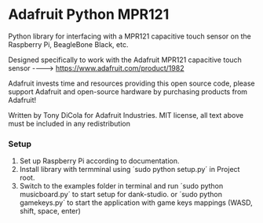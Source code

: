 Adafruit Python MPR121
=======================

Python library for interfacing with a MPR121 capacitive touch sensor on the Raspberry Pi, BeagleBone Black, etc.

Designed specifically to work with the Adafruit MPR121 capacitive touch sensor ----> https://www.adafruit.com/product/1982

Adafruit invests time and resources providing this open source code, please support Adafruit and open-source hardware by purchasing products from Adafruit!

Written by Tony DiCola for Adafruit Industries.
MIT license, all text above must be included in any redistribution

### Setup
1. Set up Raspberry Pi according to documentation.
2. Install library with termminal using ´sudo python setup.py´ in Project root.
3. Switch to the examples folder in terminal and run ´sudo python musicboard.py´ to start setup for dank-studio.
or ´sudo python gamekeys.py´ to start the application with game keys mappings (WASD, shift, space, enter)
